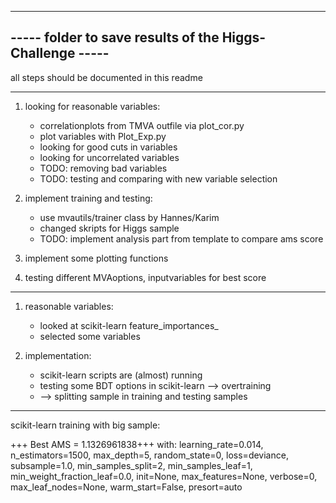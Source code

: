 -----------------------------------------------------------------
-----     folder to save results of the Higgs-Challenge     -----
-----------------------------------------------------------------

all steps should be documented in this readme


-----------------------------------------------------------------
1. looking for reasonable variables:
	* correlationplots from TMVA outfile via plot_cor.py
	* plot variables with Plot_Exp.py
	* looking for good cuts in variables
	* looking for uncorrelated variables
	* TODO: removing bad variables
	* TODO: testing and comparing with new variable selection

2. implement training and testing:
	* use mvautils/trainer class by Hannes/Karim
	* changed skripts for Higgs sample
	* TODO: implement analysis part from template to compare ams score

3. implement some plotting functions

4. testing different MVAoptions, inputvariables for best score


-----------------------------------------------------------------
1. reasonable variables:
   * looked at scikit-learn feature_importances_
   * selected some variables

2. implementation:
   * scikit-learn scripts are (almost) running
   * testing some BDT options in scikit-learn --> overtraining
   * --> splitting sample in training and testing samples















------------------------------------------------------------------
scikit-learn training with big sample:

+++ Best AMS = 1.1326961838+++
with: learning_rate=0.014, n_estimators=1500, max_depth=5, random_state=0, loss=deviance,
subsample=1.0, min_samples_split=2, min_samples_leaf=1, min_weight_fraction_leaf=0.0, 
init=None, max_features=None, verbose=0, max_leaf_nodes=None, warm_start=False, presort=auto

